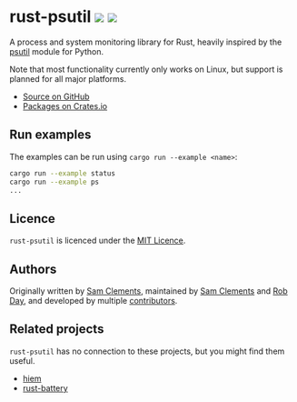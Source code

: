# rust-psutil [![](https://img.shields.io/github/tag/borntyping/rust-psutil.svg)](https://github.com/borntyping/rust-psutil/tags) [![](https://img.shields.io/github/issues/borntyping/rust-psutil.svg)](https://github.com/borntyping/rust-psutil/issues)

A process and system monitoring library for Rust, heavily inspired by the [psutil] module for Python.

Note that most functionality currently only works on Linux, but support is planned for all major platforms.

* [Source on GitHub](https://github.com/borntyping/rust-psutil)
* [Packages on Crates.io](https://crates.io/crates/psutil)

## Run examples

The examples can be run using `cargo run --example <name>`:

```bash
cargo run --example status
cargo run --example ps
...
```

## Licence

`rust-psutil` is licenced under the [MIT Licence].

## Authors

Originally written by [Sam Clements], maintained by [Sam Clements] and [Rob Day], and developed by multiple [contributors].

## Related projects

`rust-psutil` has no connection to these projects, but you might find them useful.

* [hiem](https://crates.io/crates/heim)
* [rust-battery](https://github.com/svartalf/rust-battery)

[MIT Licence]: http://opensource.org/licenses/MIT
[psutil]: https://github.com/giampaolo/psutil/
[Sam Clements]: https://github.com/borntyping
[Rob Day]: https://github.com/rkday
[contributors]: https://github.com/borntyping/rust-psutil/graphs/contributors
